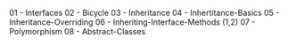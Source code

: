 01 - Interfaces
02 - Bicycle
03 - Inheritance
04 - Inhertitance-Basics
05 - Inheritance-Overriding
06 - Inheriting-Interface-Methods (1,2)
07 - Polymorphism
08 - Abstract-Classes
